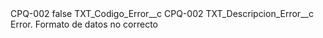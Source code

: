 <?xml version="1.0" encoding="UTF-8"?>
<CustomMetadata xmlns="http://soap.sforce.com/2006/04/metadata" xmlns:xsi="http://www.w3.org/2001/XMLSchema-instance" xmlns:xsd="http://www.w3.org/2001/XMLSchema">
    <label>CPQ-002</label>
    <protected>false</protected>
    <values>
        <field>TXT_Codigo_Error__c</field>
        <value xsi:type="xsd:string">CPQ-002</value>
    </values>
    <values>
        <field>TXT_Descripcion_Error__c</field>
        <value xsi:type="xsd:string">Error. Formato de datos no correcto</value>
    </values>
</CustomMetadata>
